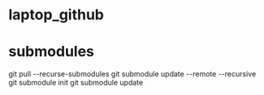 # laptop_github

# submodules
git pull --recurse-submodules
git submodule update --remote --recursive
git submodule init
git submodule update